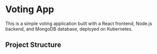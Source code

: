 # Voting App

This is a simple voting application built with a React frontend, Node.js backend, and MongoDB database, deployed on Kubernetes.

## Project Structure
